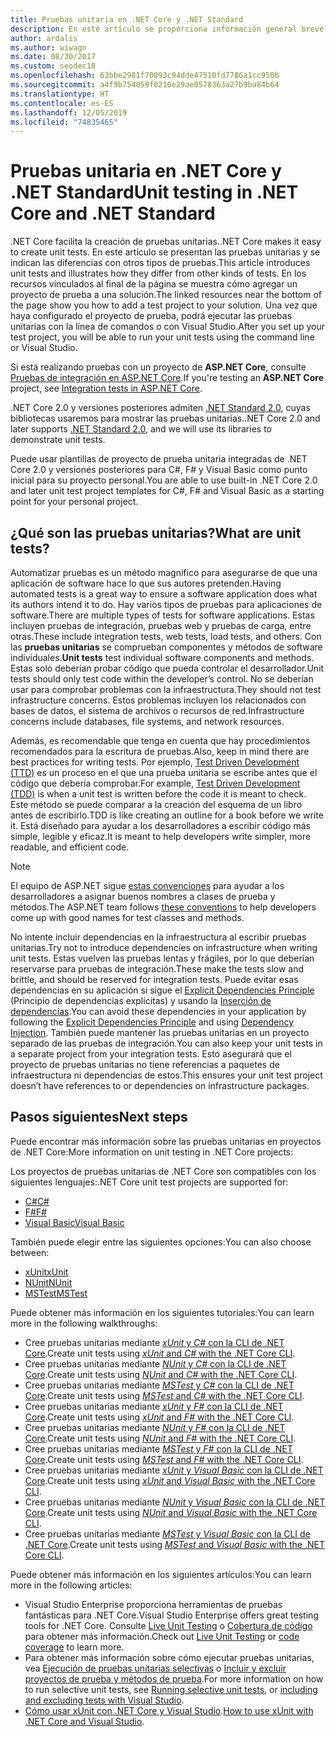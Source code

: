 ```yaml
---
title: Pruebas unitaria en .NET Core y .NET Standard
description: En este artículo se proporciona información general breve de las pruebas unitarias para los proyectos de .NET Core y .NET Standard.
author: ardalis
ms.author: wiwagn
ms.date: 08/30/2017
ms.custom: seodec18
ms.openlocfilehash: 63bbe2981f70093c94dde47510fd7786a1cc950b
ms.sourcegitcommit: a4f9b754059f0210e29ae0578363a27b9ba84b64
ms.translationtype: HT
ms.contentlocale: es-ES
ms.lasthandoff: 12/05/2019
ms.locfileid: "74835465"
---
```

# <a name="unit-testing-in-net-core-and-net-standard"></a><span data-ttu-id="e53f0-103">Pruebas unitaria en .NET Core y .NET Standard</span><span class="sxs-lookup"><span data-stu-id="e53f0-103">Unit testing in .NET Core and .NET Standard</span></span>

<span data-ttu-id="e53f0-104">.NET Core facilita la creación de pruebas unitarias.</span><span class="sxs-lookup"><span data-stu-id="e53f0-104">.NET Core makes it easy to create unit tests.</span></span> <span data-ttu-id="e53f0-105">En este artículo se presentan las pruebas unitarias y se indican las diferencias con otros tipos de pruebas.</span><span class="sxs-lookup"><span data-stu-id="e53f0-105">This article introduces unit tests and illustrates how they differ from other kinds of tests.</span></span> <span data-ttu-id="e53f0-106">En los recursos vinculados al final de la página se muestra cómo agregar un proyecto de prueba a una solución.</span><span class="sxs-lookup"><span data-stu-id="e53f0-106">The linked resources near the bottom of the page show you how to add a test project to your solution.</span></span> <span data-ttu-id="e53f0-107">Una vez que haya configurado el proyecto de prueba, podrá ejecutar las pruebas unitarias con la línea de comandos o con Visual Studio.</span><span class="sxs-lookup"><span data-stu-id="e53f0-107">After you set up your test project, you will be able to run your unit tests using the command line or Visual Studio.</span></span>

<span data-ttu-id="e53f0-108">Si está realizando pruebas con un proyecto de **ASP.NET Core**, consulte [Pruebas de integración en ASP.NET Core](/aspnet/core/test/integration-tests#test-app-prerequisites).</span><span class="sxs-lookup"><span data-stu-id="e53f0-108">If you're testing an **ASP.NET Core** project, see [Integration tests in ASP.NET Core](/aspnet/core/test/integration-tests#test-app-prerequisites).</span></span>

<span data-ttu-id="e53f0-109">.NET Core 2.0 y versiones posteriores admiten [.NET Standard 2.0](../../standard/net-standard.md), cuyas bibliotecas usaremos para mostrar las pruebas unitarias.</span><span class="sxs-lookup"><span data-stu-id="e53f0-109">.NET Core 2.0 and later supports [.NET Standard 2.0](../../standard/net-standard.md), and we will use its libraries to demonstrate unit tests.</span></span>

<span data-ttu-id="e53f0-110">Puede usar plantillas de proyecto de prueba unitaria integradas de .NET Core 2.0 y versiones posteriores para C#, F# y Visual Basic como punto inicial para su proyecto personal.</span><span class="sxs-lookup"><span data-stu-id="e53f0-110">You are able to use built-in .NET Core 2.0 and later unit test project templates for C#, F# and Visual Basic as a starting point for your personal project.</span></span>

## <a name="what-are-unit-tests"></a><span data-ttu-id="e53f0-111">¿Qué son las pruebas unitarias?</span><span class="sxs-lookup"><span data-stu-id="e53f0-111">What are unit tests?</span></span>

<span data-ttu-id="e53f0-112">Automatizar pruebas es un método magnífico para asegurarse de que una aplicación de software hace lo que sus autores pretenden.</span><span class="sxs-lookup"><span data-stu-id="e53f0-112">Having automated tests is a great way to ensure a software application does what its authors intend it to do.</span></span> <span data-ttu-id="e53f0-113">Hay varios tipos de pruebas para aplicaciones de software.</span><span class="sxs-lookup"><span data-stu-id="e53f0-113">There are multiple types of tests for software applications.</span></span> <span data-ttu-id="e53f0-114">Estas incluyen pruebas de integración, pruebas web y pruebas de carga, entre otras.</span><span class="sxs-lookup"><span data-stu-id="e53f0-114">These include integration tests, web tests, load tests, and others.</span></span> <span data-ttu-id="e53f0-115">Con las **pruebas unitarias** se comprueban componentes y métodos de software individuales.</span><span class="sxs-lookup"><span data-stu-id="e53f0-115">**Unit tests** test individual software components and methods.</span></span> <span data-ttu-id="e53f0-116">Estas solo deberían probar código que pueda controlar el desarrollador.</span><span class="sxs-lookup"><span data-stu-id="e53f0-116">Unit tests should only test code within the developer’s control.</span></span> <span data-ttu-id="e53f0-117">No se deberían usar para comprobar problemas con la infraestructura.</span><span class="sxs-lookup"><span data-stu-id="e53f0-117">They should not test infrastructure concerns.</span></span> <span data-ttu-id="e53f0-118">Estos problemas incluyen los relacionados con bases de datos, el sistema de archivos o recursos de red.</span><span class="sxs-lookup"><span data-stu-id="e53f0-118">Infrastructure concerns include databases, file systems, and network resources.</span></span> 

<span data-ttu-id="e53f0-119">Además, es recomendable que tenga en cuenta que hay procedimientos recomendados para la escritura de pruebas.</span><span class="sxs-lookup"><span data-stu-id="e53f0-119">Also, keep in mind there are best practices for writing tests.</span></span> <span data-ttu-id="e53f0-120">Por ejemplo, [Test Driven Development (TTD)](https://deviq.com/test-driven-development/) es un proceso en el que una prueba unitaria se escribe antes que el código que debería comprobar.</span><span class="sxs-lookup"><span data-stu-id="e53f0-120">For example, [Test Driven Development (TDD)](https://deviq.com/test-driven-development/) is when a unit test is written before the code it is meant to check.</span></span> <span data-ttu-id="e53f0-121">Este método se puede comparar a la creación del esquema de un libro antes de escribirlo.</span><span class="sxs-lookup"><span data-stu-id="e53f0-121">TDD is like creating an outline for a book before we write it.</span></span> <span data-ttu-id="e53f0-122">Está diseñado para ayudar a los desarrolladores a escribir código más simple, legible y eficaz.</span><span class="sxs-lookup"><span data-stu-id="e53f0-122">It is meant to help developers write simpler, more readable, and efficient code.</span></span> 

> [!NOTE]
> <span data-ttu-id="e53f0-123">El equipo de ASP.NET sigue [estas convenciones](https://github.com/aspnet/Home/wiki/Engineering-guidelines#unit-tests-and-functional-tests) para ayudar a los desarrolladores a asignar buenos nombres a clases de prueba y métodos.</span><span class="sxs-lookup"><span data-stu-id="e53f0-123">The ASP.NET team follows [these conventions](https://github.com/aspnet/Home/wiki/Engineering-guidelines#unit-tests-and-functional-tests) to help developers come up with good names for test classes and methods.</span></span>

<span data-ttu-id="e53f0-124">No intente incluir dependencias en la infraestructura al escribir pruebas unitarias.</span><span class="sxs-lookup"><span data-stu-id="e53f0-124">Try not to introduce dependencies on infrastructure when writing unit tests.</span></span> <span data-ttu-id="e53f0-125">Estas vuelven las pruebas lentas y frágiles, por lo que deberían reservarse para pruebas de integración.</span><span class="sxs-lookup"><span data-stu-id="e53f0-125">These make the tests slow and brittle, and should be reserved for integration tests.</span></span> <span data-ttu-id="e53f0-126">Puede evitar esas dependencias en su aplicación si sigue el [Explicit Dependencies Principle](https://deviq.com/explicit-dependencies-principle/) (Principio de dependencias explícitas) y usando la [Inserción de dependencias](/aspnet/core/fundamentals/dependency-injection).</span><span class="sxs-lookup"><span data-stu-id="e53f0-126">You can avoid these dependencies in your application by following the [Explicit Dependencies Principle](https://deviq.com/explicit-dependencies-principle/) and using [Dependency Injection](/aspnet/core/fundamentals/dependency-injection).</span></span> <span data-ttu-id="e53f0-127">También puede mantener las pruebas unitarias en un proyecto separado de las pruebas de integración.</span><span class="sxs-lookup"><span data-stu-id="e53f0-127">You can also keep your unit tests in a separate project from your integration tests.</span></span> <span data-ttu-id="e53f0-128">Esto asegurará que el proyecto de pruebas unitarias no tiene referencias a paquetes de infraestructura ni dependencias de estos.</span><span class="sxs-lookup"><span data-stu-id="e53f0-128">This ensures your unit test project doesn’t have references to or dependencies on infrastructure packages.</span></span>

## <a name="next-steps"></a><span data-ttu-id="e53f0-129">Pasos siguientes</span><span class="sxs-lookup"><span data-stu-id="e53f0-129">Next steps</span></span>

<span data-ttu-id="e53f0-130">Puede encontrar más información sobre las pruebas unitarias en proyectos de .NET Core:</span><span class="sxs-lookup"><span data-stu-id="e53f0-130">More information on unit testing in .NET Core projects:</span></span>

<span data-ttu-id="e53f0-131">Los proyectos de pruebas unitarias de .NET Core son compatibles con los siguientes lenguajes:</span><span class="sxs-lookup"><span data-stu-id="e53f0-131">.NET Core unit test projects are supported for:</span></span>

- [<span data-ttu-id="e53f0-132">C#</span><span class="sxs-lookup"><span data-stu-id="e53f0-132">C#</span></span>](../../csharp/index.yml)
- [<span data-ttu-id="e53f0-133">F#</span><span class="sxs-lookup"><span data-stu-id="e53f0-133">F#</span></span>](../../fsharp/index.yml)
- [<span data-ttu-id="e53f0-134">Visual Basic</span><span class="sxs-lookup"><span data-stu-id="e53f0-134">Visual Basic</span></span>](../../visual-basic/index.yml) 

<span data-ttu-id="e53f0-135">También puede elegir entre las siguientes opciones:</span><span class="sxs-lookup"><span data-stu-id="e53f0-135">You can also choose between:</span></span>

- [<span data-ttu-id="e53f0-136">xUnit</span><span class="sxs-lookup"><span data-stu-id="e53f0-136">xUnit</span></span>](https://xunit.github.io) 
- [<span data-ttu-id="e53f0-137">NUnit</span><span class="sxs-lookup"><span data-stu-id="e53f0-137">NUnit</span></span>](https://nunit.org)
- [<span data-ttu-id="e53f0-138">MSTest</span><span class="sxs-lookup"><span data-stu-id="e53f0-138">MSTest</span></span>](https://github.com/Microsoft/testfx-docs)

<span data-ttu-id="e53f0-139">Puede obtener más información en los siguientes tutoriales:</span><span class="sxs-lookup"><span data-stu-id="e53f0-139">You can learn more in the following walkthroughs:</span></span>

- <span data-ttu-id="e53f0-140">Cree pruebas unitarias mediante [*xUnit* y *C#* con la CLI de .NET Core](unit-testing-with-dotnet-test.md).</span><span class="sxs-lookup"><span data-stu-id="e53f0-140">Create unit tests using [*xUnit* and *C#* with the .NET Core CLI](unit-testing-with-dotnet-test.md).</span></span>
- <span data-ttu-id="e53f0-141">Cree pruebas unitarias mediante [*NUnit* y *C#* con la CLI de .NET Core](unit-testing-with-nunit.md).</span><span class="sxs-lookup"><span data-stu-id="e53f0-141">Create unit tests using [*NUnit* and *C#* with the .NET Core CLI](unit-testing-with-nunit.md).</span></span>
- <span data-ttu-id="e53f0-142">Cree pruebas unitarias mediante [*MSTest* y *C#* con la CLI de .NET Core](unit-testing-with-mstest.md).</span><span class="sxs-lookup"><span data-stu-id="e53f0-142">Create unit tests using [*MSTest* and *C#* with the .NET Core CLI](unit-testing-with-mstest.md).</span></span>
- <span data-ttu-id="e53f0-143">Cree pruebas unitarias mediante [*xUnit* y *F#* con la CLI de .NET Core](unit-testing-fsharp-with-dotnet-test.md).</span><span class="sxs-lookup"><span data-stu-id="e53f0-143">Create unit tests using [*xUnit* and *F#* with the .NET Core CLI](unit-testing-fsharp-with-dotnet-test.md).</span></span>
- <span data-ttu-id="e53f0-144">Cree pruebas unitarias mediante [*NUnit* y *F#* con la CLI de .NET Core](unit-testing-fsharp-with-nunit.md).</span><span class="sxs-lookup"><span data-stu-id="e53f0-144">Create unit tests using [*NUnit* and *F#* with the .NET Core CLI](unit-testing-fsharp-with-nunit.md).</span></span>
- <span data-ttu-id="e53f0-145">Cree pruebas unitarias mediante [*MSTest* y *F#* con la CLI de .NET Core](unit-testing-fsharp-with-mstest.md).</span><span class="sxs-lookup"><span data-stu-id="e53f0-145">Create unit tests using [*MSTest* and *F#* with the .NET Core CLI](unit-testing-fsharp-with-mstest.md).</span></span>
- <span data-ttu-id="e53f0-146">Cree pruebas unitarias mediante [*xUnit* y *Visual Basic* con la CLI de .NET Core](unit-testing-visual-basic-with-dotnet-test.md).</span><span class="sxs-lookup"><span data-stu-id="e53f0-146">Create unit tests using [*xUnit* and *Visual Basic* with the .NET Core CLI](unit-testing-visual-basic-with-dotnet-test.md).</span></span>
- <span data-ttu-id="e53f0-147">Cree pruebas unitarias mediante [*NUnit* y *Visual Basic* con la CLI de .NET Core](unit-testing-visual-basic-with-nunit.md).</span><span class="sxs-lookup"><span data-stu-id="e53f0-147">Create unit tests using [*NUnit* and *Visual Basic* with the .NET Core CLI](unit-testing-visual-basic-with-nunit.md).</span></span>
- <span data-ttu-id="e53f0-148">Cree pruebas unitarias mediante [*MSTest* y *Visual Basic* con la CLI de .NET Core](unit-testing-visual-basic-with-mstest.md).</span><span class="sxs-lookup"><span data-stu-id="e53f0-148">Create unit tests using [*MSTest* and *Visual Basic* with the .NET Core CLI](unit-testing-visual-basic-with-mstest.md).</span></span>

<span data-ttu-id="e53f0-149">Puede obtener más información en los siguientes artículos:</span><span class="sxs-lookup"><span data-stu-id="e53f0-149">You can learn more in the following articles:</span></span>

- <span data-ttu-id="e53f0-150">Visual Studio Enterprise proporciona herramientas de pruebas fantásticas para .NET Core.</span><span class="sxs-lookup"><span data-stu-id="e53f0-150">Visual Studio Enterprise offers great testing tools for .NET Core.</span></span> <span data-ttu-id="e53f0-151">Consulte [Live Unit Testing](/visualstudio/test/live-unit-testing) o [Cobertura de código](https://github.com/Microsoft/vstest-docs/blob/master/docs/analyze.md#working-with-code-coverage) para obtener más información.</span><span class="sxs-lookup"><span data-stu-id="e53f0-151">Check out [Live Unit Testing](/visualstudio/test/live-unit-testing) or [code coverage](https://github.com/Microsoft/vstest-docs/blob/master/docs/analyze.md#working-with-code-coverage) to learn more.</span></span>
- <span data-ttu-id="e53f0-152">Para obtener más información sobre cómo ejecutar pruebas unitarias, vea [Ejecución de pruebas unitarias selectivas](selective-unit-tests.md) o [Incluir y excluir proyectos de prueba y métodos de prueba](/visualstudio/test/live-unit-testing#include-and-exclude-test-projects-and-test-methods).</span><span class="sxs-lookup"><span data-stu-id="e53f0-152">For more information on how to run selective unit tests, see [Running selective unit tests](selective-unit-tests.md), or [including and excluding tests with Visual Studio](/visualstudio/test/live-unit-testing#include-and-exclude-test-projects-and-test-methods).</span></span>
- <span data-ttu-id="e53f0-153">[Cómo usar xUnit con .NET Core y Visual Studio](https://xunit.github.io/docs/getting-started-dotnet-core.html).</span><span class="sxs-lookup"><span data-stu-id="e53f0-153">[How to use xUnit with .NET Core and Visual Studio](https://xunit.github.io/docs/getting-started-dotnet-core.html).</span></span>
